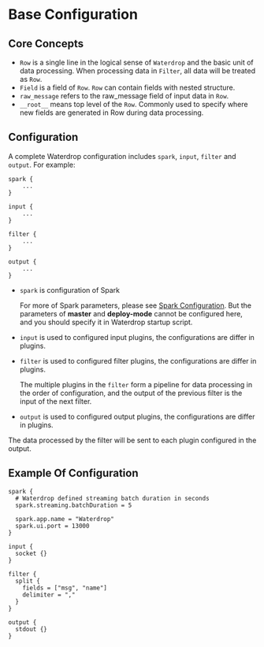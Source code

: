 #  Base Configuration

## Core Concepts

- `Row` is a single line in the logical sense of `Waterdrop` and the basic unit of data processing. When processing data in `Filter`, all data will be treated as `Row`.
- `Field` is a field of `Row`. `Row` can contain fields with nested structure.
- `raw_message` refers to the raw_message field of input data in `Row`.
- `__root__` means top level of the `Row`. Commonly used to specify where new fields are generated in Row during data processing.

## Configuration

A complete Waterdrop configuration includes `spark`, `input`, `filter` and `output`. For example:

```
spark {
    ...
}

input {
    ...
}

filter {
    ...
}

output {
    ...
}
``` 

* `spark` is configuration of Spark

    For more of Spark parameters, please see [Spark Configuration](https://spark.apache.org/docs/latest/configuration.html#available-properties). But the parameters of **master** and **deploy-mode** cannot be configured here, and you should specify it in Waterdrop startup script.

* `input` is used to configured input plugins, the configurations are differ in plugins.  
* `filter` is used to configured filter plugins, the configurations are differ in plugins.  

    The multiple plugins in the `filter` form a pipeline for data processing in the order of configuration, and the output of the previous filter is the input of the next filter.

* `output` is used to configured output plugins, the configurations are differ in plugins.

The data processed by the filter will be sent to each plugin configured in the output.

## Example Of Configuration

```
spark {
  # Waterdrop defined streaming batch duration in seconds
  spark.streaming.batchDuration = 5

  spark.app.name = "Waterdrop"
  spark.ui.port = 13000
}

input {
  socket {}
}

filter {
  split {
    fields = ["msg", "name"]
    delimiter = ","
  }
}

output {
  stdout {}
}
```
